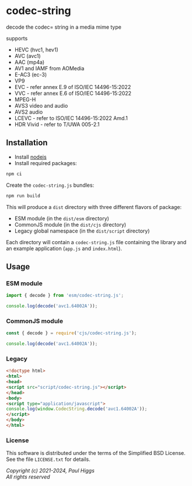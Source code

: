 # codec-string
decode the codec= string in a media mime type

supports 
* HEVC (hvc1, hev1) 
* AVC (avc1)
* AAC (mp4a)
* AV1 and IAMF from AOMedia
* E-AC3 (ec-3)
* VP9
* EVC - refer annex E.9 of ISO/IEC 14496-15:2022
* VVC - refer annex E.6 of ISO/IEC 14496-15:2022
* MPEG-H
* AVS3 video and audio
* AVS2 audio
* LCEVC - refer to ISO/IEC 14496-15:2022 Amd.1
* HDR Vivid - refer to T/UWA 005-2.1

## Installation

* Install [nodejs](https://nodejs.org/en)
* Install required packages:

```sh
npm ci
```

Create the `codec-string.js` bundles:

```sh
npm run build
```

This will produce a `dist` directory with three different flavors of
package:

* ESM module (in the `dist/esm` directory)
* CommonJS module (in the `dist/cjs` directory)
* Legacy global namespace (in the `dist/script` directory)

Each directory will contain a `codec-string.js` file containing the
library and an example application (`app.js` and `index.html`).

## Usage

### ESM module

```javascript
import { decode } from 'esm/codec-string.js';

console.log(decode('avc1.64002A'));
```

### CommonJS module

```javascript
const { decode } = require('cjs/codec-string.js');

console.log(decode('avc1.64002A'));
```

### Legacy

```html
<!doctype html>
<html>
<head>
<script src="script/codec-string.js"></script>
</head>
<body>
<script type="application/javascript">
console.log(window.CodecString.decode('avc1.64002A'));
</script>
</body>
</html>
```

### License

This software is distributed under the terms of the Simplified BSD License.
See the file `LICENSE.txt` for details.

*Copyright (c) 2021-2024, Paul Higgs*<br/>
*All rights reserved*
